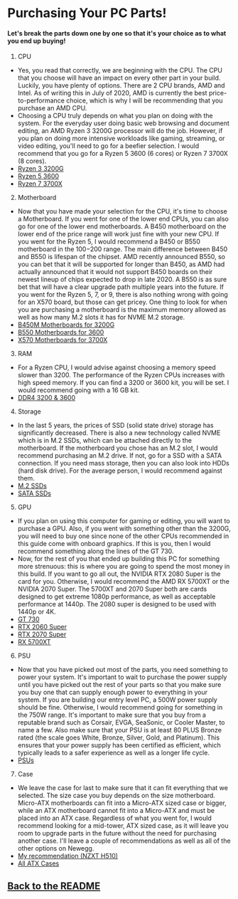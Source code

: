 # Purchasing Your PC Parts!

#### Let's break the parts down one by one so that it's your choice as to what you end up buying!

1. CPU
 - Yes, you read that correctly, we are beginning with the CPU. The CPU that you choose will have an impact on every other part in your build. Luckily, you have plenty of options. There are 2 CPU brands, AMD and Intel. As of writing this in July of 2020, AMD is currently the best price-to-performance choice, which is why I will be recommending that you purchase an AMD CPU.
 - Choosing a CPU truly depends on what you plan on doing with the system. For the everyday user doing basic web browsing and document editing, an AMD Ryzen 3 3200G processor will do the job. However, if you plan on doing more intensive workloads like gaming, streaming, or video editing, you'll need to go for a beefier selection. I would recommend that you go for a Ryzen 5 3600 (6 cores) or Ryzen 7 3700X (8 cores).
 - [Ryzen 3 3200G](https://www.newegg.com/amd-ryzen-3-3200g/p/N82E16819113571?Description=3200g&cm_re=3200g-_-19-113-571-_-Product)
 - [Ryzen 5 3600](https://www.newegg.com/amd-ryzen-5-3600/p/N82E16819113569?Description=3600&cm_re=3600-_-19-113-569-_-Product)
 - [Ryzen 7 3700X](https://www.newegg.com/amd-ryzen-7-3700x/p/N82E16819113567?Description=3700&cm_re=3700-_-19-113-567-_-Product&quicklink=true)
2. Motherboard
 - Now that you have made your selection for the CPU, it's time to choose a Motherboard. If you went for one of the lower end CPUs, you can also go for one of the lower end motherboards. A B450 motherboard on the lower end of the price range will work just fine with your new CPU. If you went for the Ryzen 5, I would recommend a B450 or B550 motherboard in the $100-$200 range. The main difference between B450 and B550 is lifespan of the chipset. AMD recently announced B550, so you can bet that it will be supported for longer than B450, as AMD had actually announced that it would not support B450 boards on their newest lineup of chips expected to drop in late 2020. A B550 is as sure bet that will have a clear upgrade path multiple years into the future. If you went for the Ryzen 5, 7, or 9, there is also nothing wrong with going for an X570 board, but those can get pricey. One thing to look for when you are purchasing a motherboard is the maximum memory allowed as well as how many M.2 slots it has for NVME M.2 storage.
 - [B450M Motherboards for 3200G](https://www.newegg.com/p/pl?d=b450+micro)
 - [B550 Motherboards for 3600](https://www.newegg.com/p/pl?d=b550&N=100007625&name=AMD+Motherboards)
 - [X570 Motherboards for 3700X](https://www.newegg.com/p/pl?d=x570)

3. RAM
 - For a Ryzen CPU, I would advise against choosing a memory speed slower than 3200. The performance of the Ryzen CPUs increases with high speed memory. If you can find a 3200 or 3600 kit, you will be set. I would recommend going with a 16 GB kit.
 - [DDR4 3200 & 3600](https://www.newegg.com/p/pl?d=ddr4&N=601349177%20100007611%20601203950%20600561668)

4. Storage
 - In the last 5 years, the prices of SSD (solid state drive) storage has significantly decreased. There is also a new technology called NVME which is in M.2 SSDs, which can be attached directly to the motherboard. If the motherboard you chose has an M.2 slot, I would recommend purchasing an M.2 drive. If not, go for a SSD with a SATA connection. If you need mass storage, then you can also look into HDDs (hard disk drive). For the average person, I would recommend against them.
 - [M.2 SSDs](https://www.newegg.com/p/pl?d=m.2)
 - [SATA SSDs](https://www.newegg.com/p/pl?d=sata+ssd)

5. GPU
 - If you plan on using this computer for gaming or editing, you will want to purchase a GPU. Also, if you went with something other than the 3200G, you will need to buy one since none of the other CPUs recommended in this guide come with onboard graphics. If this is you, then I would recommend something along the lines of the GT 730.
 - Now, for the rest of you that ended up building this PC for something more strenuous: this is where you are going to spend the most money in this build. If you want to go all out, the NVIDIA RTX 2080 Super is the card for you. Otherwise, I would recommend the AMD RX 5700XT or the NVIDIA 2070 Super. The 5700XT and 2070 Super both are cards designed to get extreme 1080p performance, as well as acceptable performance at 1440p. The 2080 super is designed to be used with 1440p or 4K.
  - [GT 730](https://www.newegg.com/p/pl?d=gt+730&N=100007709&name=Desktop+Graphics+Cards)
  - [RTX 2060 Super](https://www.newegg.com/p/pl?d=2060+super&N=100007709&name=Desktop+Graphics+Cards)
  - [RTX 2070 Super](https://www.newegg.com/p/pl?d=2070+super)
  - [RX 5700XT](https://www.newegg.com/p/pl?d=5700xt&N=100007709&name=Desktop+Graphics+Cards)

6. PSU
 - Now that you have picked out most of the parts, you need something to power your system. It's important to wait to purchase the power supply until you have picked out the rest of your parts so that you make sure you buy one that can supply enough power to everything in your system. If you are building our entry level PC, a 500W power supply should be fine. Otherwise, I would recommend going for something in the 750W range. It's important to make sure that you buy from a reputable brand such as Corsair, EVGA, SeaSonic, or Cooler Master, to name a few. Also make sure that your PSU is at least 80 PLUS Bronze rated (the scale goes White, Bronze, Silver, Gold, and Platinum). This ensures that your power supply has been certified as efficient, which typically leads to a safer experience as well as a longer life cycle.
 - [PSUs](https://www.newegg.com/p/pl?d=psu)

7. Case
 - We leave the case for last to make sure that it can fit everything that we selected. The size case you buy depends on the size motherboard. Micro-ATX motherboards can fit into a Micro-ATX sized case or bigger, while an ATX motherboard cannot fit into a Micro-ATX and must be placed into an ATX case. Regardless of what you went for, I would recommend looking for a mid-tower, ATX sized case, as it will leave you room to upgrade parts in the future without the need for purchasing another case. I'll leave a couple of recommendations as well as all of the other options on Newegg.
 - [My recommendation (NZXT H510)](https://www.newegg.com/matte-white-black-nzxt-h-series-h510-atx-mid-tower/p/N82E16811146317?Description=h510&cm_re=h510-_-11-146-317-_-Product)
 - [All ATX Cases](https://www.newegg.com/p/pl?d=case&N=600545969%20100007583)

## [Back to the README](README.md)
